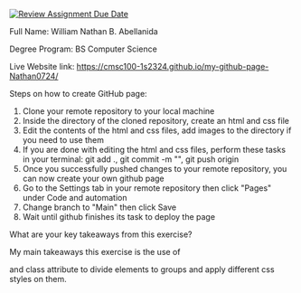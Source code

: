 [![Review Assignment Due Date](https://classroom.github.com/assets/deadline-readme-button-24ddc0f5d75046c5622901739e7c5dd533143b0c8e959d652212380cedb1ea36.svg)](https://classroom.github.com/a/GeX447Qt)

Full Name: William Nathan B. Abellanida

Degree Program: BS Computer Science

Live Website link: https://cmsc100-1s2324.github.io/my-github-page-Nathan0724/

Steps on how to create GitHub page:

1. Clone your remote repository to your local machine
2. Inside the directory of the cloned repository, create an html and css file
3. Edit the contents of the html and css files, add images to the directory if you need to use them
4. If you are done with editing the html and css files, perform these tasks in your terminal: git add ., git commit -m "<state your changes here>", git push origin
5. Once you successfully pushed changes to your remote repository, you can now create your own github page
6. Go to the Settings tab in your remote repository then click "Pages" under Code and automation
7. Change branch to "Main" then click Save
8. Wait until github finishes its task to deploy the page

What are your key takeaways from this exercise?

My main takeaways this exercise is the use of <div> and class attribute to divide elements to groups and apply different css styles on them.